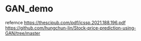 # GAN_demo

refernce https://thescipub.com/pdf/jcssp.2021.188.196.pdf
        https://github.com/hungchun-lin/Stock-price-prediction-using-GAN/tree/master
